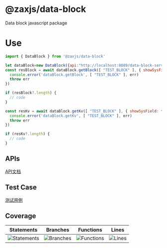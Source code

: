 # @zaxjs/data-block
Data block javascript package

# Use
``` js
import { DataBlock } from '@zaxjs/data-block'

let dataBlock=new DataBlock({api:"http://localhost:8089/data-block-service-api/v1/open", key:"Y2wwemk4aWtnMDAwMjA4bDQ4c3VrZzB5bA=="}) // 建议配置为全局单例对象
const resBlock = await dataBlock.getBlock([ "TEST_BLOCK" ], { showSysField: false , ttl: '5m', showGroupInfo:false, }).catch((err) => {
  console.error('dataBlock.getBlock', [ "TEST_BLOCK" ], err)
  throw err
})

if (resBlock?.length) {
  // code
}

const resKv = await dataBlock.getKv([ "TEST_BLOCK" ], { showSysField: false , ttl: '5m', showGroupInfo:false, }).catch((err) => {
  console.error('dataBlock.getKv', [ "TEST_BLOCK" ], err)
  throw err
})

if (resKv?.length) {
  // code
}
```

## APIs
[API文档](https://github.com/zaxjs/data-block-javascript/tree/main/docs)

## Test Case
[测试用例](https://github.com/zaxjs/data-block-javascript/blob/main/__tests__/index.spec.ts)

## Coverage

| Statements                  | Branches                | Functions                 | Lines             |
| --------------------------- | ----------------------- | ------------------------- | ----------------- |
| ![Statements](https://img.shields.io/badge/statements-100%25-brightgreen.svg?style=flat) | ![Branches](https://img.shields.io/badge/branches-100%25-brightgreen.svg?style=flat) | ![Functions](https://img.shields.io/badge/functions-100%25-brightgreen.svg?style=flat) | ![Lines](https://img.shields.io/badge/lines-100%25-brightgreen.svg?style=flat) |